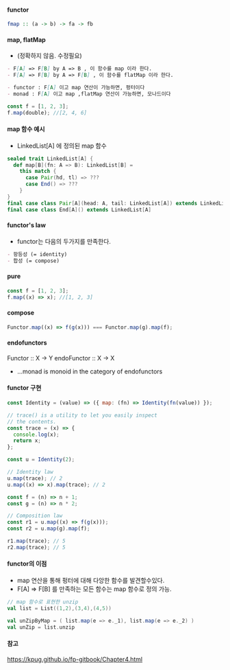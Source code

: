 #### functor

```haskell
fmap :: (a -> b) -> fa -> fb
```

#### map, flatMap

- (정확하지 않음. 수정필요)

```md
- F[A] => F[B] by A => B , 이 함수를 map 이라 한다.
- F[A] => F[B] by A => F[B] , 이 함수를 flatMap 이라 한다.

- functor : F[A] 이고 map 연산이 가능하면, 펑터이다
- monad : F[A] 이고 map ,flatMap 연산이 가능하면, 모나드이다
```

```js
const f = [1, 2, 3];
f.map(double); //[2, 4, 6]
```

#### map 함수 예시

- LinkedList[A] 에 정의된 map 함수

```scala
sealed trait LinkedList[A] {
  def map[B](fn: A => B): LinkedList[B] =
    this match {
      case Pair(hd, tl) => ???
      case End() => ???
    }
}
final case class Pair[A](head: A, tail: LinkedList[A]) extends LinkedList[A]
final case class End[A]() extends LinkedList[A]
```

#### functor's law

- functor는 다음의 두가지를 만족한다.

```md
- 항등성 (= identity)
- 합성 (= compose)
```

#### pure

```js
const f = [1, 2, 3];
f.map((x) => x); //[1, 2, 3]
```

#### compose

```js
Functor.map((x) => f(g(x))) === Functor.map(g).map(f);
```

#### endofunctors

Functor :: X -> Y
endoFunctor :: X -> X

- ...monad is monoid in the category of endofunctors

#### functor 구현

```js
const Identity = (value) => ({ map: (fn) => Identity(fn(value)) });

// trace() is a utility to let you easily inspect
// the contents.
const trace = (x) => {
  console.log(x);
  return x;
};

const u = Identity(2);

// Identity law
u.map(trace); // 2
u.map((x) => x).map(trace); // 2

const f = (n) => n + 1;
const g = (n) => n * 2;

// Composition law
const r1 = u.map((x) => f(g(x)));
const r2 = u.map(g).map(f);

r1.map(trace); // 5
r2.map(trace); // 5
```

#### functor의 이점

- map 연산을 통해 펑터에 대해 다앙한 함수를 발견할수있다.
- F[A] => F[B] 를 만족하는 모든 함수는 map 함수로 정의 가능.

```scala
// map 함수로 표현한 unzip
val list = List((1,2),(3,4),(4,5))

val unZipByMap = ( list.map(e => e._1), list.map(e => e._2) )
val unZip = list.unzip
```

#### 참고

https://kpug.github.io/fp-gitbook/Chapter4.html
